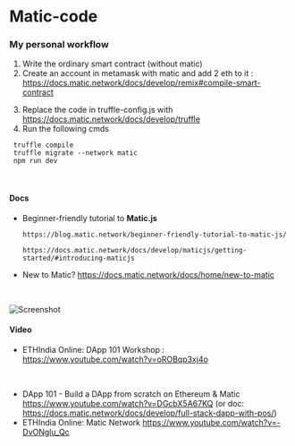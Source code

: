 # Matic-code

### My personal workflow

1. Write the ordinary smart contract (without matic)
2. Create an account in metamask with matic and add 2 eth to it :
   https://docs.matic.network/docs/develop/remix#compile-smart-contract

3) Replace the code in truffle-config.js with https://docs.matic.network/docs/develop/truffle
4) Run the following cmds

```
 truffle compile
 truffle migrate --network matic
 npm run dev
```

<br/>

#### Docs

- Beginner-friendly tutorial to **Matic.js**  
      
      https://blog.matic.network/beginner-friendly-tutorial-to-matic-js/
      
      https://docs.matic.network/docs/develop/maticjs/getting-started/#introducing-maticjs
      
- New to Matic?  https://docs.matic.network/docs/home/new-to-matic

<br/>

![Screenshot](https://user-images.githubusercontent.com/43414928/87798907-32a53d80-c86a-11ea-9ac2-9cfe54893165.png)


#### Video
- ETHIndia Online: DApp 101 Workshop : https://www.youtube.com/watch?v=oROBqp3xj4o

<br/>

- DApp 101 - Build a DApp from scratch on Ethereum & Matic https://www.youtube.com/watch?v=DGcbX5A67KQ (or doc: https://docs.matic.network/docs/develop/full-stack-dapp-with-pos/) 
- ETHIndia Online: Matic Network https://www.youtube.com/watch?v=-DvONglu_Qc
